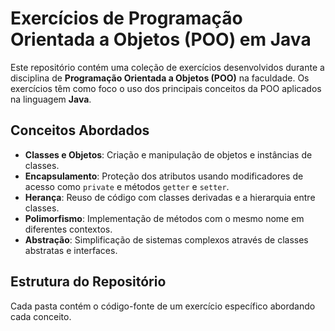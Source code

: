 # **Exercícios de Programação Orientada a Objetos (POO) em Java**

Este repositório contém uma coleção de exercícios desenvolvidos durante a disciplina de **Programação Orientada a Objetos (POO)** na faculdade. Os exercícios têm como foco o uso dos principais conceitos da POO aplicados na linguagem **Java**.

## **Conceitos Abordados**

- **Classes e Objetos**: Criação e manipulação de objetos e instâncias de classes.
- **Encapsulamento**: Proteção dos atributos usando modificadores de acesso como `private` e métodos `getter` e `setter`.
- **Herança**: Reuso de código com classes derivadas e a hierarquia entre classes.
- **Polimorfismo**: Implementação de métodos com o mesmo nome em diferentes contextos.
- **Abstração**: Simplificação de sistemas complexos através de classes abstratas e interfaces.

## **Estrutura do Repositório**

Cada pasta contém o código-fonte de um exercício específico abordando cada conceito.

